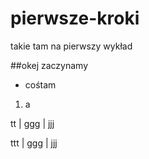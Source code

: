 # pierwsze-kroki
takie tam na pierwszy wykład

##okej zaczynamy

* cośtam

1. a

tt  | ggg | jjj

ttt | ggg | jjj


